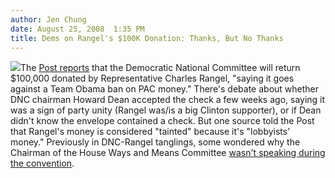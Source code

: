 ```yaml
---
author: Jen Chung
date: August 25, 2008  1:35 PM
title: Dems on Rangel's $100K Donation: Thanks, But No Thanks
---
```


<p><img src="https://web.archive.org/web/20120311130621im_/http://gothamist.com/attachments/jen/2008_07_rangelc10.jpg" class="right">The <a href="https://web.archive.org/web/20120311130621/http://www.nypost.com/seven/08252008/news/regionalnews/dnc_to_return_100g_donation_to_rangel_126038.htm">Post reports</a> that the Democratic National Committee will return $100,000 donated by Representative Charles Rangel, &quot;saying it goes against a Team Obama ban on PAC money.&quot;  There&apos;s debate about whether DNC chairman Howard Dean accepted the check a few weeks ago, saying it was a sign of party unity (Rangel was/is a big Clinton supporter), or if Dean didn&apos;t know the envelope contained a check. But one source told the Post that Rangel&apos;s money is considered &quot;tainted&quot; because it&apos;s &quot;lobbyists&apos; money.&quot;  Previously in DNC-Rangel tanglings, some wondered why the Chairman of the House Ways and Means Committee <a href="https://web.archive.org/web/20120311130621/http://www.nydailynews.com/news/politics/2008/08/15/2008-08-15_no_speech_from_charles_rangel_at_democra.html">wasn&apos;t speaking during the convention</a>.</p>